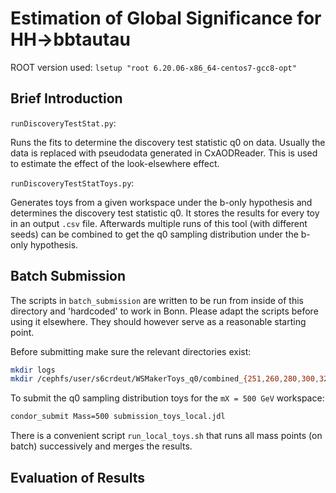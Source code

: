 # Estimation of Global Significance for HH->bbtautau

ROOT version used:
`lsetup "root 6.20.06-x86_64-centos7-gcc8-opt"`

## Brief Introduction

`runDiscoveryTestStat.py`:

Runs the fits to determine the discovery test statistic q0 on
data. Usually the data is replaced with pseudodata generated in
CxAODReader. This is used to estimate the effect of the look-elsewhere
effect.


`runDiscoveryTestStatToys.py`:

Generates toys from a given workspace under the b-only hypothesis and
determines the discovery test statistic q0. It stores the results for
every toy in an output `.csv` file. Afterwards multiple runs of this
tool (with different seeds) can be combined to get the q0 sampling
distribution under the b-only hypothesis.


## Batch Submission

The scripts in `batch_submission` are written to be run from inside of
this directory and 'hardcoded' to work in Bonn. Please adapt the
scripts before using it elsewhere. They should however serve as a
reasonable starting point.

Before submitting make sure the relevant directories exist:
```bash
mkdir logs
mkdir /cephfs/user/s6crdeut/WSMakerToys_q0/combined_{251,260,280,300,325,350,375,400,450,500,550,600,700,800,900,1000,1100,1200,1400,1600}
```

To submit the q0 sampling distribution toys for the `mX = 500 GeV` workspace:
```bash
condor_submit Mass=500 submission_toys_local.jdl
```

There is a convenient script `run_local_toys.sh` that runs all mass
points (on batch) successively and merges the results.


## Evaluation of Results
